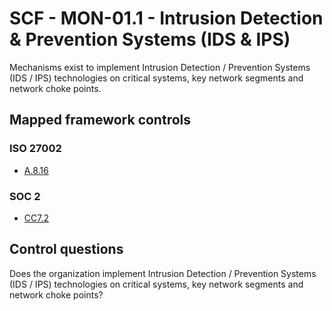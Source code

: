 # SCF - MON-01.1 - Intrusion Detection & Prevention Systems (IDS & IPS)
Mechanisms exist to implement Intrusion Detection / Prevention Systems (IDS / IPS) technologies on critical systems, key network segments and network choke points.
## Mapped framework controls
### ISO 27002
- [A.8.16](../iso27002/a-8.md#a816)
  
### SOC 2
- [CC7.2](../soc2/cc72.md)
  
## Control questions
Does the organization implement Intrusion Detection / Prevention Systems (IDS / IPS) technologies on critical systems, key network segments and network choke points?
  